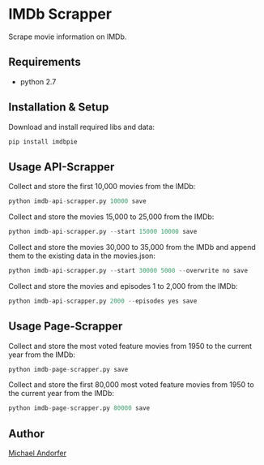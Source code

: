# IMDb Scrapper

Scrape movie information on IMDb.

## Requirements

- python 2.7

## Installation & Setup
Download and install required libs and data:
```bash
pip install imdbpie
```

## Usage API-Scrapper
Collect and store the first 10,000 movies from the IMDb:
```python
python imdb-api-scrapper.py 10000 save
```

Collect and store the movies 15,000 to 25,000 from the IMDb:
```python
python imdb-api-scrapper.py --start 15000 10000 save
```

Collect and store the movies 30,000 to 35,000 from the IMDb and append them to the existing data in the movies.json:
```python
python imdb-api-scrapper.py --start 30000 5000 --overwrite no save
```

Collect and store the movies and episodes 1 to 2,000 from the IMDb:
```python
python imdb-api-scrapper.py 2000 --episodes yes save
```

## Usage Page-Scrapper
Collect and store the most voted feature movies from 1950 to the current year from the IMDb:
```python
python imdb-page-scrapper.py save
```

Collect and store the first 80,000 most voted feature movies from 1950 to the current year from the IMDb:
```python
python imdb-page-scrapper.py 80000 save
```

## Author

[Michael Andorfer](mailto:mandorfer.mmt-b2014@fh-salzburg.ac.at)